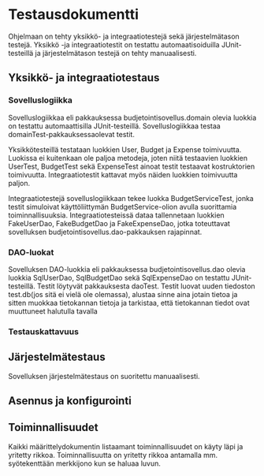 # Testausdokumentti

Ohjelmaan on tehty yksikkö- ja integraatiotestejä sekä järjestelmätason testejä. Yksikkö -ja integraatiotestit on
testattu automaatisoiduilla JUnit-testeillä ja järjestelmätason testejä on tehty manuaalisesti.

## Yksikkö- ja integraatiotestaus
### Sovelluslogiikka
Sovelluslogiikkaa eli pakkauksessa budjetointisovellus.domain olevia luokkia on testattu automaattisilla JUnit-testeillä. 
Sovelluslogiikkaa testaa domainTest-pakkauksessaolevat testit. 

Yksikkötesteillä testataan luokkien User, Budget ja
Expense toimivuutta. Luokissa ei kuitenkaan ole paljoa metodeja, joten niitä testaavien luokkien UserTest, BudgetTest sekä
ExpenseTest ainoat testit testaavat kostruktorien toimivuutta. Integraatiotestit kattavat myös näiden luokkien toimivuutta
paljon.

Integraatiotestejä sovelluslogiikkaan tekee luokka BudgetServiceTest, jonka testit simuloivat käyttöliittymän
BudgetService-olion avulla suorittamia toiminnallisuuksia. Integraatiotesteissä dataa tallennetaan luokkien 
FakeUserDao, FakeBudgetDao ja FakeExpenseDao, jotka toteuttavat sovelluksen budjetointisovellus.dao-pakkauksen
rajapinnat.

### DAO-luokat
Sovelluksen DAO-luokkia eli pakkauksessa budjetointisovellus.dao olevia luokkia SqlUserDao, SqlBudgetDao sekä
SqlExpenseDao on testattu JUnit-testeillä. Testit löytyvät pakkauksesta daoTest. Testit luovat uuden tiedoston
test.db(jos sitä ei vielä ole olemassa), alustaa sinne aina jotain tietoa ja sitten muokkaa tietokannan tietoja ja
tarkistaa, että tietokannan tiedot ovat muuttuneet halutulla tavalla

### Testauskattavuus

## Järjestelmätestaus

Sovelluksen järjestelmätestaus on suoritettu manuaalisesti.
## Asennus ja konfigurointi

## Toiminnallisuudet

Kaikki määrittelydokumentin listaamant toiminnallisuudet on käyty läpi ja yritetty rikkoa. Toiminnallisuutta on
yritetty rikkoa antamalla mm. syötekenttään merkkijono kun se haluaa luvun.
